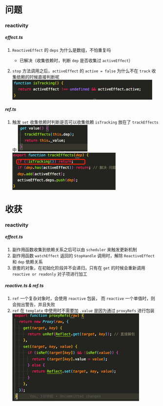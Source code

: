 # 问题

### reactivity

##### effect.ts

1. `ReactiveEffect` 的 `deps` 为什么是数组，不怕重复吗

   - 已解决（收集依赖时，判断 `dep` 是否收集过 `activeEffect`）

2. `stop` 方法调用之后，`activeEffect` 的 `active = false` 为什么不在 `track` 收集依赖的时候直接判断呢
   ![effect.ts](./%E5%9B%BE%E7%89%87/effect-2.png)

##### ref.ts

1. 触发 `set` 收集依赖时判断是否可以收集依赖 `isTracking` 放在了 `trackEffects` 中
   ![ref.ts](./%E5%9B%BE%E7%89%87/ref-1.png)
   ![effect.ts](./%E5%9B%BE%E7%89%87/ref-1-1.png)

# 收获

### reactivity

##### effect.ts

1. 副作用函数收集到依赖关系之后可以由 `scheduler` 来触发更新机制
2. 副作用函数 `watchEffect` 返回的 `StopHandle` 调用时，解除 `ReactiveEffect` 和 `dep` 依赖关系
3. 嵌套的对象，在初始化阶段并不会递归，只有在 `get` 的时候会重新调用 `reactive or readonly` 对子项进行加工

##### reactive.ts & ref.ts

1. `ref` 一个复杂对象时，会使用 `reactive` 包装， 而 `reactive` 一个单值时，则会抛出警告，并且失败
2. `ref` 在 `template` 中使用时不需要加 `.value` 是因为通过 `proxyRefs` 进行包装
   ![ref.ts](./%E5%9B%BE%E7%89%87/ref-2.png)
